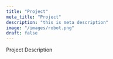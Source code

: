 ```yaml
---
title: "Project"
meta_title: "Project"
description: "this is meta description"
image: "/images/robot.png"
draft: false
---
```


Project Description
